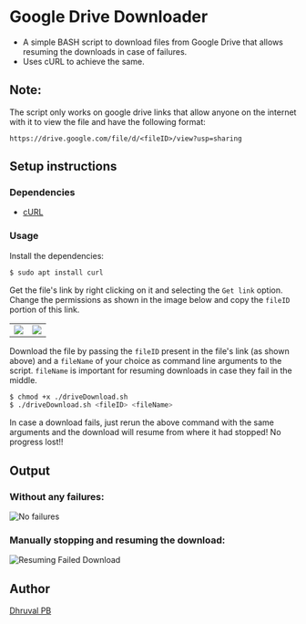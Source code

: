 # Google Drive Downloader

* A simple BASH script to download files from Google Drive that allows resuming the downloads in case of failures.
* Uses cURL to achieve the same.

## Note: 

The script only works on google drive links that allow anyone on the internet with it to view the file and have the following format:

```
https://drive.google.com/file/d/<fileID>/view?usp=sharing
```

## Setup instructions

### Dependencies

- [cURL](https://curl.se/)

### Usage

Install the dependencies:
```bash
$ sudo apt install curl
```

Get the file's link by right clicking on it and selecting the `Get link` option. Change the permissions as shown in the image below and copy the `fileID` portion of this link.
<table>
    <tr>
        <td valign="top"><img src="https://imgur.com/uiVIR45.jpg"></td>
        <td valign="top"><img src="https://imgur.com/wpyKx8d.jpg"></td>
    </tr>
</table>

Download the file by passing the `fileID` present in the file's link (as shown above) and a `fileName` of your choice as command line arguments to the script. `fileName` is important for resuming downloads in case they fail in the middle.

```bash
$ chmod +x ./driveDownload.sh
$ ./driveDownload.sh <fileID> <fileName> 
```

In case a download fails, just rerun the above command with the same arguments and the download will resume from where it had stopped! 
No progress lost!!

## Output

### Without any failures:

![No failures](https://imgur.com/NLIFvll.jpg)

### Manually stopping and resuming the download:

![Resuming Failed Download](https://imgur.com/BMu0nKu.jpg)

## Author

[Dhruval PB](https://github.com/Dhruval360)

